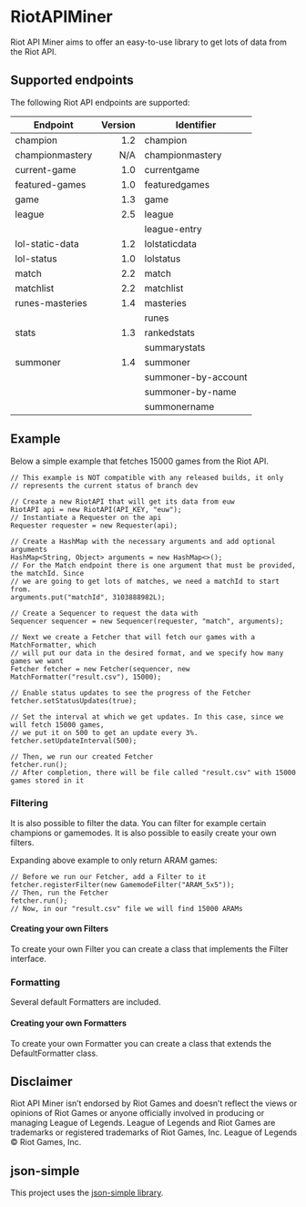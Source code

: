 # RiotAPIMiner

Riot API Miner aims to offer an easy-to-use library to get lots of data from the Riot API. 

## Supported endpoints

The following Riot API endpoints are supported:

Endpoint | Version | Identifier  
-------- | -------:  | ---
champion | 1.2 | champion  
championmastery | N/A | championmastery  
current-game | 1.0 | currentgame  
featured-games | 1.0 | featuredgames  
game | 1.3 | game  
league | 2.5 | league  
| | | league-entry  
lol-static-data | 1.2 | lolstaticdata  
lol-status | 1.0 | lolstatus  
match | 2.2 | match  
matchlist | 2.2 | matchlist  
runes-masteries | 1.4 | masteries  
| | | runes  
stats | 1.3 | rankedstats  
| | | summarystats  
summoner | 1.4 | summoner  
| | | summoner-by-account  
| | | summoner-by-name  
| | | summonername  

## Example

Below a simple example that fetches 15000 games from the Riot API.

    // This example is NOT compatible with any released builds, it only
	// represents the current status of branch dev
	
	// Create a new RiotAPI that will get its data from euw
	RiotAPI api = new RiotAPI(API_KEY, "euw");
	// Instantiate a Requester on the api
	Requester requester = new Requester(api);

    // Create a HashMap with the necessary arguments and add optional arguments
    HashMap<String, Object> arguments = new HashMap<>();
    // For the Match endpoint there is one argument that must be provided, the matchId. Since
    // we are going to get lots of matches, we need a matchId to start from.
    arguments.put("matchId", 3103888982L);

	// Create a Sequencer to request the data with
	Sequencer sequencer = new Sequencer(requester, "match", arguments);

	// Next we create a Fetcher that will fetch our games with a MatchFormatter, which
	// will put our data in the desired format, and we specify how many games we want
	Fetcher fetcher = new Fetcher(sequencer, new MatchFormatter("result.csv"), 15000);

	// Enable status updates to see the progress of the Fetcher
	fetcher.setStatusUpdates(true);

	// Set the interval at which we get updates. In this case, since we will fetch 15000 games,
	// we put it on 500 to get an update every 3%.
	fetcher.setUpdateInterval(500);

	// Then, we run our created Fetcher
	fetcher.run();
	// After completion, there will be file called "result.csv" with 15000 games stored in it
	
### Filtering

It is also possible to filter the data. You can filter for example certain champions or gamemodes. It is also possible to easily create your own filters.

Expanding above example to only return ARAM games:

	// Before we run our Fetcher, add a Filter to it
	fetcher.registerFilter(new GamemodeFilter("ARAM_5x5"));
	// Then, run the Fetcher
	fetcher.run();
	// Now, in our "result.csv" file we will find 15000 ARAMs
	
#### Creating your own Filters

To create your own Filter you can create a class that implements the Filter interface.
	
### Formatting

Several default Formatters are included.

#### Creating your own Formatters

To create your own Formatter you can create a class that extends the DefaultFormatter class.

## Disclaimer
Riot API Miner isn’t endorsed by Riot Games and doesn’t reflect the views or opinions of Riot Games or anyone officially involved in producing or managing League of Legends. League of Legends and Riot Games are trademarks or registered trademarks of Riot Games, Inc. League of Legends © Riot Games, Inc.

## json-simple
This project uses the [json-simple library](https://code.google.com/archive/p/json-simple/).